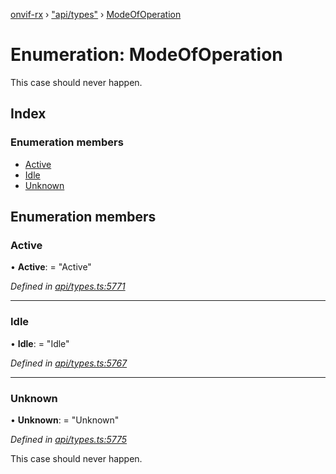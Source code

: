 [onvif-rx](../README.md) › ["api/types"](../modules/_api_types_.md) › [ModeOfOperation](_api_types_.modeofoperation.md)

# Enumeration: ModeOfOperation

This case should never happen.

## Index

### Enumeration members

* [Active](_api_types_.modeofoperation.md#active)
* [Idle](_api_types_.modeofoperation.md#idle)
* [Unknown](_api_types_.modeofoperation.md#unknown)

## Enumeration members

###  Active

• **Active**: = "Active"

*Defined in [api/types.ts:5771](https://github.com/patrickmichalina/onvif-rx/blob/3e9b152/src/api/types.ts#L5771)*

___

###  Idle

• **Idle**: = "Idle"

*Defined in [api/types.ts:5767](https://github.com/patrickmichalina/onvif-rx/blob/3e9b152/src/api/types.ts#L5767)*

___

###  Unknown

• **Unknown**: = "Unknown"

*Defined in [api/types.ts:5775](https://github.com/patrickmichalina/onvif-rx/blob/3e9b152/src/api/types.ts#L5775)*

This case should never happen.
